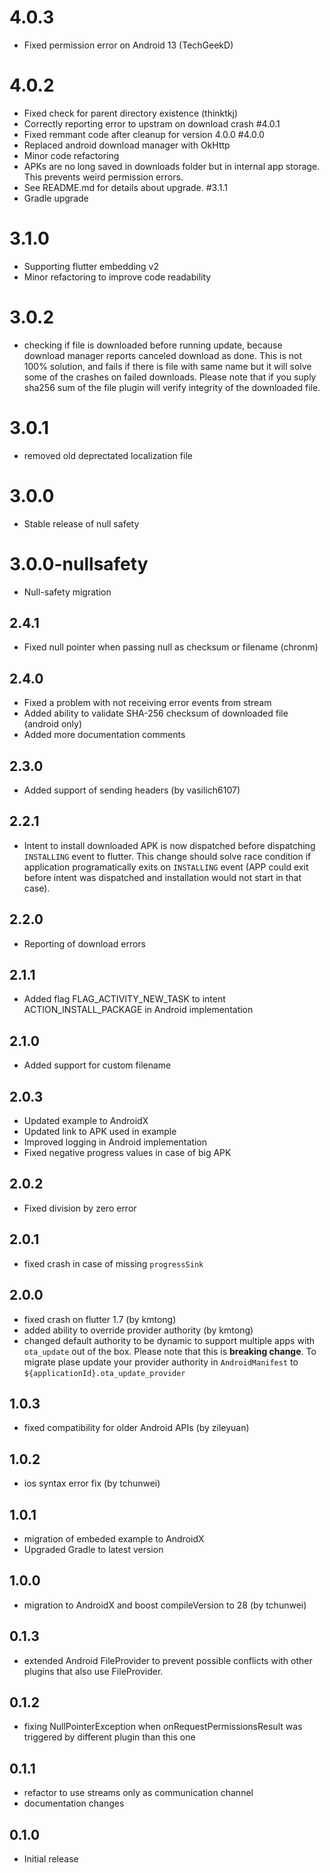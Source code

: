 # 4.0.3
* Fixed permission error on Android 13 (TechGeekD)
# 4.0.2
* Fixed check for parent directory existence (thinktkj)
* Correctly reporting error to upstram on download crash
#4.0.1
* Fixed remmant code after cleanup for version 4.0.0
#4.0.0
* Replaced android download manager with OkHttp
* Minor code refactoring
* APKs are no long saved in downloads folder but in internal app storage. This prevents weird permission errors.
* See README.md for details about upgrade.
#3.1.1
* Gradle upgrade
# 3.1.0
* Supporting flutter embedding v2
* Minor refactoring to improve code readability
# 3.0.2
* checking if file is downloaded before running update, because download manager reports canceled download as done. This is not 100% solution, and fails if there is file with same name but it will solve some of the crashes on failed downloads. Please note that if you suply sha256 sum of the file plugin will verify integrity of the downloaded file. 
# 3.0.1
* removed old deprectated localization file
# 3.0.0
* Stable release of null safety
# 3.0.0-nullsafety
* Null-safety migration
## 2.4.1
* Fixed null pointer when passing null as checksum or filename (chronm)
## 2.4.0
* Fixed a problem with not receiving error events from stream
* Added ability to validate SHA-256 checksum of downloaded file (android only)
* Added more documentation comments
## 2.3.0
* Added support of sending headers (by vasilich6107)
## 2.2.1
* Intent to install downloaded APK is now dispatched before dispatching ```INSTALLING``` event to flutter. This change should solve race condition if application programatically exits on ```INSTALLING``` event (APP could exit before intent was dispatched and installation would not start in that case). 
## 2.2.0
* Reporting of download errors
## 2.1.1
* Added flag FLAG_ACTIVITY_NEW_TASK to intent ACTION_INSTALL_PACKAGE in Android implementation
## 2.1.0
* Added support for custom filename
## 2.0.3
* Updated example to AndroidX
* Updated link to APK used in example
* Improved logging in Android implementation
* Fixed negative progress values in case of big APK
## 2.0.2
* Fixed division by zero error
## 2.0.1
* fixed crash in case of missing `progressSink`
## 2.0.0
* fixed crash on flutter 1.7 (by kmtong)
* added ability to override provider authority (by kmtong)
* changed default authority to be dynamic to support multiple apps with ``ota_update`` out of the box. Please note that this is **breaking change**. To migrate plase update your provider authority in ``AndroidManifest`` to ``${applicationId}.ota_update_provider``  

## 1.0.3
* fixed compatibility for older Android APIs (by zileyuan)

## 1.0.2
* ios syntax error fix (by tchunwei)

## 1.0.1
* migration of embeded example to AndroidX 
* Upgraded Gradle to latest version

## 1.0.0
* migration to AndroidX and boost compileVersion to 28 (by tchunwei)

## 0.1.3
* extended Android FileProvider to prevent possible conflicts with other plugins that also use FileProvider.

## 0.1.2

* fixing NullPointerException when onRequestPermissionsResult was triggered by different plugin than this one

## 0.1.1

* refactor to use streams only as communication channel
* documentation changes

## 0.1.0

* Initial release
